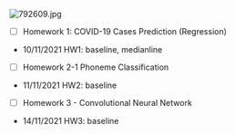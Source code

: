![792609.jpg](https://i.loli.net/2021/03/20/ZaONdTPxWmL7ASo.jpg)

- [ ] Homework 1: COVID-19 Cases Prediction (Regression)

- 10/11/2021
 HW1: baseline, medianline

- [ ] Homework 2-1 Phoneme Classification

- 11/11/2021
 HW2: baseline 

- [ ] Homework 3 - Convolutional Neural Network 

- 14/11/2021
 HW3:   baseline
 
 

 
